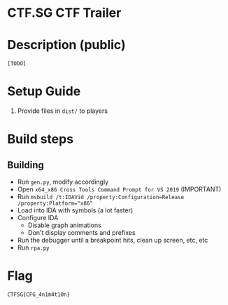 # CTF.SG CTF Trailer

# Description (public)

```
[TODO]
```

# Setup Guide

1. Provide files in `dist/` to players

# Build steps

## Building

* Run `gen.py`, modify accordingly
* Open `x64_x86 Cross Tools Command Prompt for VS 2019` (IMPORTANT)
* Run `msbuild /t:IDAVid /property:Configuration=Release /property:Platform="x86"`
* Load into IDA with symbols (a lot faster)
* Configure IDA
    * Disable graph animations
    * Don't display comments and prefixes
* Run the debugger until a breakpoint hits, clean up screen, etc, etc
* Run `rpa.py`

# Flag

`CTFSG{CFG_4n1m4t10n}`